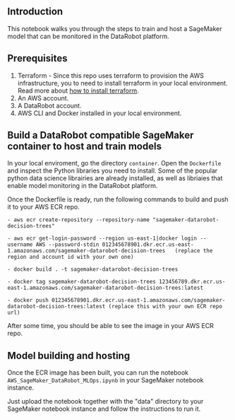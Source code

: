 ## Introduction 

This notebook walks you through the steps to train and host a SageMaker model that can be monitored in the DataRobot platform.

## Prerequisites

1. Terraform - Since this repo uses terraform to provision the AWS infrastructure, you to need to install terraform in your local environment. Read more about [how to install terraform](https://developer.hashicorp.com/terraform/tutorials/aws-get-started/install-cli).
2. An AWS account.
3. A DataRobot account.
4. AWS CLI and Docker installed in your local environment.

## Build a DataRobot compatible SageMaker container to host and train models

In your local enviroment, go the directory `container`. Open the `Dockerfile` and inspect the Python libraries you need to install. Some of the popular python data science librairies are already installed, as well as libriaies that enable model monitoring in the DataRobot platform.

Once the Dockerfile is ready, run the following commands to build and push it to your AWS ECR repo.

    - aws ecr create-repository --repository-name "sagemaker-datarobot-decision-trees"

    - aws ecr get-login-password --region us-east-1|docker login --username AWS --password-stdin 012345678901.dkr.ecr.us-east-1.amazonaws.com/sagemaker-datarobot-decision-trees   (replace the region and account id with your own one)

    - docker build . -t sagemaker-datarobot-decision-trees

    - docker tag sagemaker-datarobot-decision-trees 123456789.dkr.ecr.us-east-1.amazonaws.com/sagemaker-datarobot-decision-trees:latest

    - docker push 012345678901.dkr.ecr.us-east-1.amazonaws.com/sagemaker-datarobot-decision-trees:latest (replace this with your own ECR repo url)


After some time, you should be able to see the image in your AWS ECR repo.

## Model building and hosting

Once the ECR image has been built, you can run the notebook `AWS_SageMaker_DataRobot_MLOps.ipynb` in your SageMaker notebook instance. 

Just upload the notebook together with the "data" directory to your SageMaker notebook instance and follow the instructions to run it.